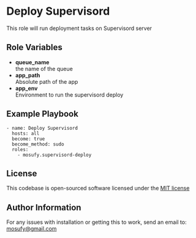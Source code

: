 Deploy Supervisord
=========

This role will run deployment tasks on Supervisord server

Role Variables
--------------

- **queue_name**  
  the name of the queue
- **app_path**  
  Absolute path of the app
- **app_env**  
  Environment to run the supervisord deploy

Example Playbook
----------------

    - name: Deploy Supervisord
      hosts: all
      become: true
      become_method: sudo
      roles:
        - mosufy.supervisord-deploy

License
-------

This codebase is open-sourced software licensed under the [MIT license](http://opensource.org/licenses/MIT)

Author Information
------------------

For any issues with installation or getting this to work, send an email to: [mosufy@gmail.com](mailto:mosufy@gmail.com)
